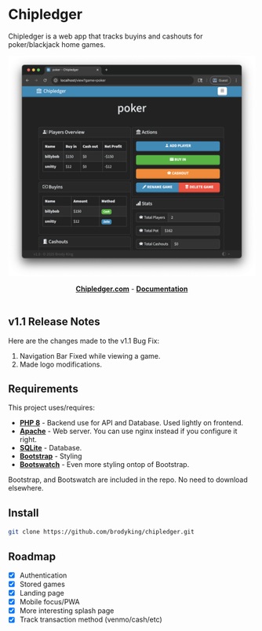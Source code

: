 <h1>Chipledger </h1>

Chipledger is a web app that tracks buyins and cashouts for poker/blackjack home games.

<img src="lib/chipledger/img/screenshot.png">

<p align="center">
<a href="https://chipledger.com"><b>Chipledger.com</b></a> - <a href="https://chipledger.com/docs/"><b>Documentation</b></a><br><br>
</p>

## v1.1 Release Notes

Here are the changes made to the v1.1 Bug Fix:<br>

<ol>
    <li>
        Navigation Bar Fixed while viewing a game.
    </li>
    <li>
        Made logo modifications.
    </li>
</ol>

## Requirements
This project uses/requires:

- [**PHP 8**](https://www.php.net/) - Backend use for API and Database. Used lightly on frontend.
- [**Apache**](https://httpd.apache.org/) - Web server. You can use nginx instead if you configure it right.
- [**SQLite**](https://sqlite.org/) - Database.
- [**Bootstrap**](https://github.com/twbs/bootstrap) - Styling
- [**Bootswatch**](https://github.com/thomaspark/bootswatch/) - Even more styling ontop of Bootstrap.

Bootstrap, and Bootswatch are included in the repo. No need to download elsewhere.

## Install

```bash
git clone https://github.com/brodyking/chipledger.git
```

## Roadmap

- [x] Authentication
- [x] Stored games
- [x] Landing page
- [x] Mobile focus/PWA
- [x] More interesting splash page
- [x] Track transaction method (venmo/cash/etc)
